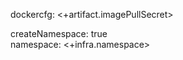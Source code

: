  dockercfg: <+artifact.imagePullSecret>  
  
createNamespace: true  
namespace: <+infra.namespace>  
  